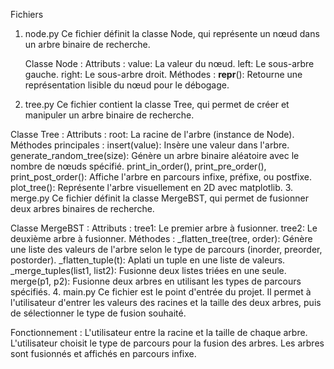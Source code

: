 Fichiers
1. node.py
Ce fichier définit la classe Node, qui représente un nœud dans un arbre binaire de recherche.

    Classe Node :
        Attributs :
        value: La valeur du nœud.
        left: Le sous-arbre gauche.
        right: Le sous-arbre droit.
    Méthodes :
        __repr__(): Retourne une représentation lisible du nœud pour le débogage.

2. tree.py
    Ce fichier contient la classe Tree, qui permet de créer et manipuler un arbre binaire de recherche.

Classe Tree :
    Attributs :
        root: La racine de l'arbre (instance de Node).
    Méthodes principales :
        insert(value): Insère une valeur dans l'arbre.
        generate_random_tree(size): Génère un arbre binaire aléatoire avec le nombre de nœuds spécifié.
        print_in_order(), print_pre_order(), print_post_order(): Affiche l'arbre en parcours infixe, préfixe, ou postfixe.
        plot_tree(): Représente l'arbre visuellement en 2D avec matplotlib.
3. merge.py
Ce fichier définit la classe MergeBST, qui permet de fusionner deux arbres binaires de recherche.

Classe MergeBST :
Attributs :
tree1: Le premier arbre à fusionner.
tree2: Le deuxième arbre à fusionner.
Méthodes :
_flatten_tree(tree, order): Génère une liste des valeurs de l'arbre selon le type de parcours (inorder, preorder, postorder).
_flatten_tuple(t): Aplati un tuple en une liste de valeurs.
_merge_tuples(list1, list2): Fusionne deux listes triées en une seule.
merge(p1, p2): Fusionne deux arbres en utilisant les types de parcours spécifiés.
4. main.py
Ce fichier est le point d'entrée du projet. Il permet à l'utilisateur d'entrer les valeurs des racines et la taille des deux arbres, puis de sélectionner le type de fusion souhaité.

Fonctionnement :
L'utilisateur entre la racine et la taille de chaque arbre.
L'utilisateur choisit le type de parcours pour la fusion des arbres.
Les arbres sont fusionnés et affichés en parcours infixe.
